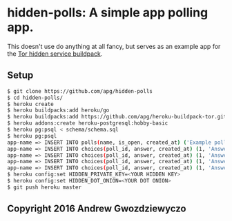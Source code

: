 # hidden-polls: A simple app polling app.

This doesn't use do anything at all fancy, but serves as an example app
for the [Tor hidden service buildpack](https://github.com/apg/buildpack-tor-hidden-service).

## Setup

```bash
$ git clone https://github.com/apg/hidden-polls
$ cd hidden-polls/
$ heroku create
$ heroku buildpacks:add heroku/go
$ heroku buildpacks:add https://github.com/apg/heroku-buildpack-tor.git
$ heroku addons:create heroku-postgresql:hobby-basic
$ heroku pg:psql < schema/schema.sql
$ heroku pg:psql
app-name => INSERT INTO polls(name, is_open, created_at) ('Example poll', true, NOW());
app-name => INSERT INTO choices(poll_id, answer, created_at) (1, 'Answer 1', NOW());
app-name => INSERT INTO choices(poll_id, answer, created_at) (1, 'Answer 2', NOW());
app-name => INSERT INTO choices(poll_id, answer, created_at) (1, 'Answer 3', NOW());
app-name => INSERT INTO choices(poll_id, answer, created_at) (1, 'Answer 4', NOW());
$ heroku config:set HIDDEN_PRIVATE_KEY=<YOUR HIDDEN KEY>
$ heroku config:set HIDDEN_DOT_ONION=<YOUR DOT ONION>
$ git push heroku master
```

## Copyright 2016 Andrew Gwozdziewyczo
